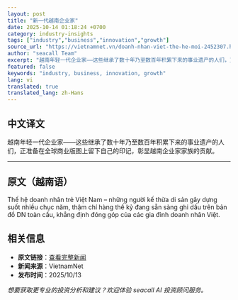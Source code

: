 ```yaml
---
layout: post
title: "新一代越南企业家"
date: 2025-10-14 01:18:24 +0700
category: industry-insights
tags: ["industry","business","innovation","growth"]
source_url: "https://vietnamnet.vn/doanh-nhan-viet-the-he-moi-2452307.html"
author: "seacall Team"
excerpt: "越南年轻一代企业家——这些继承了数十年乃至数百年积累下来的事业遗产的人们，正准备在全球商业版图上留下自己的印记，彰显越南企业家家族的贡献。..."
featured: false
keywords: "industry, business, innovation, growth"
lang: vi
translated: true
translated_lang: zh-Hans
---
```


## 中文译文

越南年轻一代企业家——这些继承了数十年乃至数百年积累下来的事业遗产的人们，正准备在全球商业版图上留下自己的印记，彰显越南企业家家族的贡献。

---

## 原文（越南语）

Thế hệ doanh nhân trẻ Việt Nam – những người kế thừa di sản gây dựng suốt nhiều chục năm, thậm chí hàng thế kỷ đang sẵn sàng ghi dấu trên bản đồ DN toàn cầu, khẳng định đóng góp của các gia đình doanh nhân Việt.

## 相关信息

- **原文链接**：[查看完整新闻](https://vietnamnet.vn/doanh-nhan-viet-the-he-moi-2452307.html)
- **新闻来源**：VietnamNet
- **发布时间**：2025/10/13

*想要获取更专业的投资分析和建议？欢迎体验 seacall AI 投资顾问服务。*